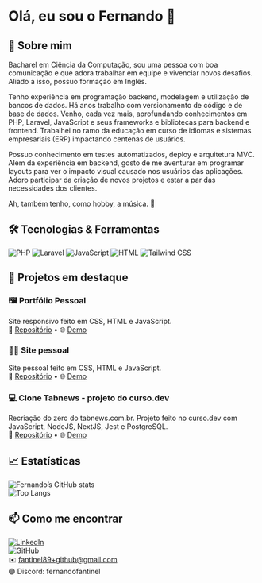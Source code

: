 # Olá, eu sou o Fernando 👋

## 🚀 Sobre mim
Bacharel em Ciência da Computação, sou uma pessoa com boa comunicação e que adora trabalhar em equipe e vivenciar novos desafios. Aliado a isso, possuo formação em Inglês.

Tenho experiência em programação backend, modelagem e utilização de bancos de dados. Há anos trabalho com versionamento de código e de base de dados. Venho, cada vez mais, aprofundando conhecimentos em PHP, Laravel, JavaScript e seus frameworks e bibliotecas para backend e frontend. Trabalhei no ramo da educação em curso de idiomas e sistemas empresariais (ERP) impactando centenas de usuários.

Possuo conhecimento em testes automatizados, deploy e arquitetura MVC. Além da experiência em backend, gosto de me aventurar em programar layouts para ver o impacto visual causado nos usuários das aplicações. Adoro participar da criação de novos projetos e estar a par das necessidades dos clientes.

Ah, também tenho, como hobby, a música. 🎤

## 🛠 Tecnologias & Ferramentas
![PHP](https://img.shields.io/badge/PHP-432dd7) ![Laravel](https://img.shields.io/badge/Laravel-ff6467) ![JavaScript](https://img.shields.io/badge/JavaScript-ffdf20) ![HTML](https://img.shields.io/badge/HTML-ff6900) ![Tailwind CSS](https://img.shields.io/badge/Tailwind_CSS-3996db)

## 📂 Projetos em destaque
### 🖼️ Portfólio Pessoal
Site responsivo feito em CSS, HTML e JavaScript.  
🔗 [Repositório](https://github.com/fernandofantinel/portfolio-static) • 🌐 [Demo](https://portfolio.fantinel.dev.br/)

### 👨‍💻 Site pessoal
Site pessoal feito em CSS, HTML e JavaScript.  
🔗 [Repositório](https://github.com/fernandofantinel/devlinks) • 🌐 [Demo](https://fantinel.dev.br/)

### 💻 Clone Tabnews - projeto do curso.dev
Recriação do zero do tabnews.com.br. Projeto feito no curso.dev com JavaScript, NodeJS, NextJS, Jest e PostgreSQL.   
🔗 [Repositório](https://github.com/fernandofantinel/clone-tabnews) • 🌐 [Demo](https://clone-tabnews.fantinel.dev.br/api/v1/status)


## 📈 Estatísticas
![Fernando’s GitHub stats](https://github-readme-stats.vercel.app/api?username=fernandofantinel&show_icons=true)  
![Top Langs](https://github-readme-stats.vercel.app/api/top-langs/?username=fernandofantinel&layout=compact)

## 📫 Como me encontrar
[![LinkedIn](https://img.shields.io/badge/LinkedIn-Fernando-blue)](https://linkedin.com/in/fernando-fantinel)  
[![GitHub](https://img.shields.io/badge/GitHub-Fernando-f0f6fc)](https://github.com/fernandofantinel)  
✉️ fantinel89+github@gmail.com  
🟢 Discord: fernandofantinel
